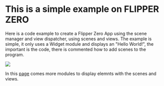 # This is a simple example on FLIPPER ZERO
Here is a code example to create a Flipper Zero App using the scene manager and view dispatcher, using scenes and views.
The example is simple, it only uses a Widget module and displays an "Hello World!", the important is the code, there is commented how to add scenes to the program.

<img src="https://github.com/user-attachments/assets/0e8f6bd7-c55f-432f-b260-0f2c37231c8a">

In this [page](https://brodan.biz/blog/a-visual-guide-to-flipper-zero-gui-components/) comes more modules to display elemnts with the scenes and views.
